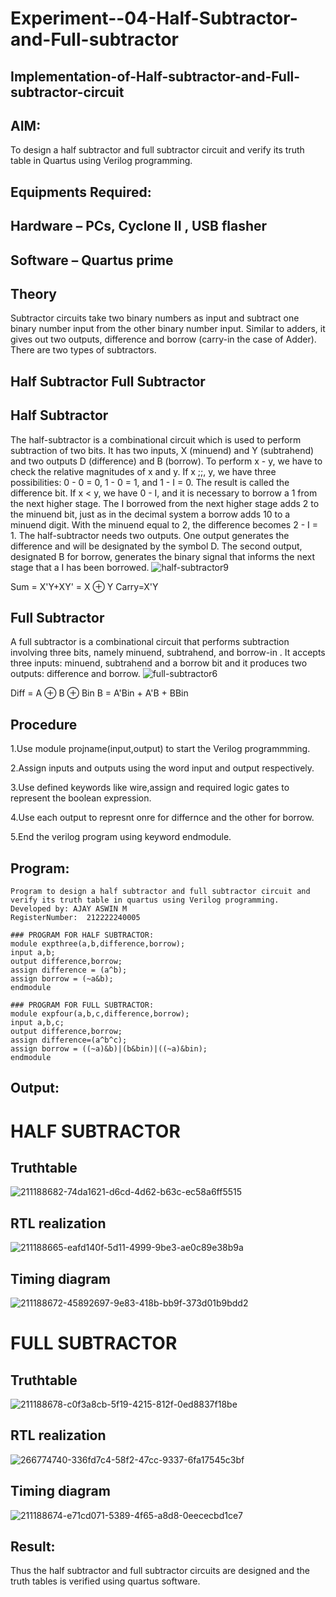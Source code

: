 # Experiment--04-Half-Subtractor-and-Full-subtractor
## Implementation-of-Half-subtractor-and-Full-subtractor-circuit
## AIM:
To design a half subtractor and full subtractor circuit and verify its truth table in Quartus using Verilog programming.

## Equipments Required:
## Hardware – PCs, Cyclone II , USB flasher
## Software – Quartus prime
## Theory
Subtractor circuits take two binary numbers as input and subtract one binary number input from the other binary number input. Similar to adders, it gives out two outputs, difference and borrow (carry-in the case of Adder). There are two types of subtractors.

## Half Subtractor Full Subtractor
## Half Subtractor
The half-subtractor is a combinational circuit which is used to perform subtraction of two bits. It has two inputs, X (minuend) and Y (subtrahend) and two outputs D (difference) and B (borrow). To perform x - y, we have to check the relative magnitudes of x and y. If x ;;, y, we have three possibilities: 0 - 0 = 0, 1 - 0 = 1, and 1 - I = 0. The result is called the difference bit. If x < y, we have 0 - I, and it is necessary to borrow a 1 from the next higher stage. The I borrowed from the next higher stage adds 2 to the minuend bit, just as in the decimal system a borrow adds 10 to a minuend digit. With the minuend equal to 2, the difference becomes 2 - I = 1. The half-subtractor needs two outputs. One output generates the difference and will be designated by the symbol D. The second output, designated B for borrow, generates the binary signal that informs the next stage that a I has been borrowed.
![half-subtractor9](https://user-images.githubusercontent.com/36288975/166112538-58c3bc7c-ee5d-4e6a-ac8d-8e8328efe27a.png)


Sum = X'Y+XY' = X ⊕ Y
Carry=X'Y

## Full Subtractor
A full subtractor is a combinational circuit that performs subtraction involving three bits, namely minuend, subtrahend, and borrow-in . It accepts three inputs: minuend, subtrahend and a borrow bit and it produces two outputs: difference and borrow. 
![full-subtractor6](https://user-images.githubusercontent.com/36288975/166112541-24c68359-3de8-4674-ae22-8272ffc385ed.png)


Diff = A ⊕ B ⊕ Bin B = A'Bin + A'B + BBin

## Procedure


  1.Use module projname(input,output) to start the Verilog programmming.

  2.Assign inputs and outputs using the word input and output respectively.

  3.Use defined keywords like wire,assign and required logic gates to represent the boolean expression.

  4.Use each output to represnt onre for differnce and the other for borrow.

  5.End the verilog program using keyword endmodule.





## Program:
```
Program to design a half subtractor and full subtractor circuit and verify its truth table in quartus using Verilog programming.
Developed by: AJAY ASWIN M
RegisterNumber:  212222240005
```
```
### PROGRAM FOR HALF SUBTRACTOR:
module expthree(a,b,difference,borrow);
input a,b;
output difference,borrow;
assign difference = (a^b);
assign borrow = (~a&b);
endmodule
```
```
### PROGRAM FOR FULL SUBTRACTOR:
module expfour(a,b,c,difference,borrow);
input a,b,c;
output difference,borrow;
assign difference=(a^b^c);
assign borrow = ((~a)&b)|(b&bin)|((~a)&bin);
endmodule
```

## Output:
# HALF SUBTRACTOR
## Truthtable
![211188682-74da1621-d6cd-4d62-b63c-ec58a6ff5515](https://github.com/AJAYASWIN-M/Experiment--03-Half-Subtractor-and-Full-subtractor/assets/118679692/3f65a3e2-43ff-4290-9953-d3b9079c3b11)




##  RTL realization
![211188665-eafd140f-5d11-4999-9be3-ae0c89e38b9a](https://github.com/AJAYASWIN-M/Experiment--03-Half-Subtractor-and-Full-subtractor/assets/118679692/f9bdee4f-502e-47be-b84b-5eb6bc342c6f)



## Timing diagram 
![211188672-45892697-9e83-418b-bb9f-373d01b9bdd2](https://github.com/AJAYASWIN-M/Experiment--03-Half-Subtractor-and-Full-subtractor/assets/118679692/d405f565-f912-4b61-be7b-7106781751cb)

# FULL SUBTRACTOR
## Truthtable
![211188678-c0f3a8cb-5f19-4215-812f-0ed8837f18be](https://github.com/AJAYASWIN-M/Experiment--03-Half-Subtractor-and-Full-subtractor/assets/118679692/9003618f-21b1-441c-83aa-a1f9975aec53)

##  RTL realization

![266774740-336fd7c4-58f2-47cc-9337-6fa17545c3bf](https://github.com/AJAYASWIN-M/Experiment--03-Half-Subtractor-and-Full-subtractor/assets/118679692/854b10ed-7de9-4909-97c7-a60cf9507edf)

## Timing diagram
![211188674-e71cd071-5389-4f65-a8d8-0eececbd1ce7](https://github.com/AJAYASWIN-M/Experiment--03-Half-Subtractor-and-Full-subtractor/assets/118679692/939d7f2a-6c59-4b0f-b9c3-b106f4141d7f)


## Result:
Thus the half subtractor and full subtractor circuits are designed and the truth tables is verified using quartus software.
